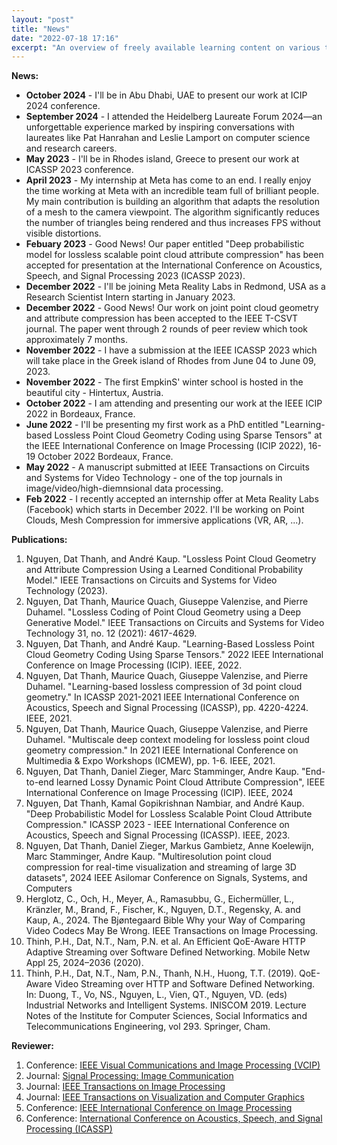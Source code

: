 ```yaml
---
layout: "post"
title: "News"
date: "2022-07-18 17:16"
excerpt: "An overview of freely available learning content on various topics (though mainly machine learning)."
---
```

<!-- As a PhD candidate, on the way of just solving a small bug in the code to trying to come up with an entirely new algorithm, I've been autonomous learning and studying everyday. I will try to give a record of whatever I read/saw and can recommend on specific topics. I found them extremely helpful for myself for later lookup and I hope that it may also help anyone interested. Most stuff will be about point cloud/video/image procesing, machine learning/deep learning, as my job is related to these topics. Besides, I might add also some posts related to my daily lifes. -->



**News:**
* **October 2024** - I'll be in Abu Dhabi, UAE to present our work at ICIP 2024 conference.
* **September 2024** - I attended the Heidelberg Laureate Forum 2024—an unforgettable experience marked by inspiring conversations with laureates like Pat Hanrahan and Leslie Lamport on computer science and research careers.
* **May 2023** - I'll be in Rhodes island, Greece to present our work at ICASSP 2023 conference.
* **April 2023** - My internship at Meta has come to an end. I really enjoy the time working at Meta with an incredible team full of brilliant people. My main contribution is building an algorithm that adapts the resolution of a mesh to the camera viewpoint. The algorithm significantly reduces the number of triangles being rendered and thus increases FPS without visible distortions.
* **Febuary 2023** - Good News! Our paper entitled "Deep probabilistic model for lossless scalable point cloud attribute compression" has been accepted for presentation at the International Conference on Acoustics, Speech, and Signal Processing 2023 (ICASSP 2023).  
* **December 2022** - I'll be joining Meta Reality Labs in Redmond, USA as a Research Scientist Intern starting in January 2023. 
* **December 2022** - Good News! Our work on joint point cloud geometry and attribute compression has been accepted to the IEEE T-CSVT journal. The paper went through 2 rounds of peer review which took approximately 7 months. 
* **November 2022** - I have a submission at the IEEE ICASSP 2023 which will take place in the Greek island of Rhodes from June 04 to June 09, 2023.
* **November 2022** - The first EmpkinS' winter school is hosted in the beautiful city - Hintertux, Austria.
* **October 2022** - I am attending and presenting our work at the IEEE ICIP 2022 in Bordeaux, France.
* **June 2022** - I'll be presenting my first work as a PhD entitled "Learning-based Lossless Point Cloud Geometry Coding using Sparse Tensors" at the IEEE International Conference on Image Processing (ICIP 2022), 16-19 October 2022 Bordeaux, France.
* **May 2022** - A manuscript submitted at IEEE Transactions on Circuits and Systems for Video Technology - one of the top journals in image/video/high-diemnsional data processing.
* **Feb 2022** - I recently accepted an internship offer at Meta Reality Labs (Facebook) which starts in December 2022. I'll be working on Point Clouds, Mesh Compression for immersive applications (VR, AR, ...). 

**Publications:**
1. Nguyen, Dat Thanh, and André Kaup. "Lossless Point Cloud Geometry and Attribute Compression Using a Learned Conditional Probability Model." IEEE Transactions on Circuits and Systems for Video Technology (2023).
1. Nguyen, Dat Thanh, Maurice Quach, Giuseppe Valenzise, and Pierre Duhamel. "Lossless Coding of Point Cloud Geometry using a Deep Generative Model." IEEE Transactions on Circuits and Systems for Video Technology 31, no. 12 (2021): 4617-4629.
1. Nguyen, Dat Thanh, and André Kaup. "Learning-Based Lossless Point Cloud Geometry Coding Using Sparse Tensors." 2022 IEEE International Conference on Image Processing (ICIP). IEEE, 2022.
1. Nguyen, Dat Thanh, Maurice Quach, Giuseppe Valenzise, and Pierre Duhamel. "Learning-based lossless compression of 3d point cloud geometry." In ICASSP 2021-2021 IEEE International Conference on Acoustics, Speech and Signal Processing (ICASSP), pp. 4220-4224. IEEE, 2021.
1. Nguyen, Dat Thanh, Maurice Quach, Giuseppe Valenzise, and Pierre Duhamel. "Multiscale deep context modeling for lossless point cloud geometry compression." In 2021 IEEE International Conference on Multimedia & Expo Workshops (ICMEW), pp. 1-6. IEEE, 2021.
1. Nguyen, Dat Thanh, Daniel Zieger, Marc Stamminger, Andre Kaup. "End-to-end learned Lossy Dynamic Point Cloud Attribute Compression", IEEE International Conference on Image Processing (ICIP). IEEE, 2024
1. Nguyen, Dat Thanh, Kamal Gopikrishnan Nambiar, and André Kaup. "Deep Probabilistic Model for Lossless Scalable Point Cloud Attribute Compression." ICASSP 2023 - IEEE International Conference on Acoustics, Speech and Signal Processing (ICASSP). IEEE, 2023.
1. Nguyen, Dat Thanh, Daniel Zieger, Markus Gambietz, Anne Koelewijn, Marc Stamminger, Andre Kaup. "Multiresolution point cloud compression for real-time visualization and streaming of large 3D datasets", 2024 IEEE Asilomar Conference on Signals, Systems, and Computers
1. Herglotz, C., Och, H., Meyer, A., Ramasubbu, G., Eichermüller, L., Kränzler, M., Brand, F., Fischer, K., Nguyen, D.T., Regensky, A. and Kaup, A., 2024. The Bjøntegaard Bible Why your Way of Comparing Video Codecs May Be Wrong. IEEE Transactions on Image Processing.
1. Thinh, P.H., Dat, N.T., Nam, P.N. et al. An Efficient QoE-Aware HTTP Adaptive Streaming over Software Defined Networking. Mobile Netw Appl 25, 2024–2036 (2020). 
1. Thinh, P.H., Dat, N.T., Nam, P.N., Thanh, N.H., Huong, T.T. (2019). QoE-Aware Video Streaming over HTTP and Software Defined Networking. In: Duong, T., Vo, NS., Nguyen, L., Vien, QT., Nguyen, VD. (eds) Industrial Networks and Intelligent Systems. INISCOM 2019. Lecture Notes of the Institute for Computer Sciences, Social Informatics and Telecommunications Engineering, vol 293. Springer, Cham.


**Reviewer:**
1. Conference: [IEEE Visual Communications and Image Processing (VCIP)](https://ieeexplore.ieee.org/xpl/conhome/1800602/all-proceedings)
2. Journal: [Signal Processing: Image Communication](https://www.sciencedirect.com/journal/signal-processing-image-communication)
3. Journal: [IEEE Transactions on Image Processing](https://ieeexplore.ieee.org/xpl/RecentIssue.jsp?punumber=83)
4. Journal: [IEEE Transactions on Visualization and Computer Graphics](https://ieeexplore.ieee.org/xpl/RecentIssue.jsp?punumber=2945)
5. Conference: [IEEE International Conference on Image Processing](https://ieeexplore.ieee.org/xpl/conhome/10647221/proceeding)
6. Conference: [International Conference on Acoustics, Speech, and Signal Processing (ICASSP)](https://ieeexplore.ieee.org/xpl/conhome/1000002/all-proceedings)
<!-- 
### Machine learning

#### Courses
- [MIT 6.034 Artificial Intelligence](https://www.youtube.com/playlist?list=PLUl4u3cNGP63gFHB6xb-kVBiQHYe_4hSi) by Patrick Winston (23 lectures + 7 Mega-Recitations)


#### Videos
- [Visualizing Data Using t-SNE](https://www.youtube.com/watch?v=RJVL80Gg3lA) - GoogleTechTalk by Laurens van der Maaten presenting t-SNE


#### Blogs/Sites
- [Andrej Karpathys Blog](https://karpathy.github.io) - Blog with a lot of well written articles mainly about CV and CNNs
- [PixelCNN](https://bjlkeng.github.io/posts/pixelcnn/) - Detail explaination on PixelCNN paper


### Programming

#### Videos
- [Introduction to DL with Python](https://www.youtube.com/watch?v=S75EdAcXHKk) - Presentation by Alec Radford giving an overview of Deep Learning with Theano

#### Blogs/Sites
- [Undocumented Matlab](http://undocumentedmatlab.com/) - One of the best Matlab related Sites I know.
- [Minkowski Engine](https://nvidia.github.io/MinkowskiEngine/) - Minkowski Engine documentation website, power tool for high dimensional data processing.


### General Scientific stuff

#### Videos
-[How to write a Scientific Paper](https://www.youtube.com/watch?v=g3dkRsTqdDA) - Talk by Simon Peyton Jones
### General stuff (in En and Vi)
- [Dau tu ETF](https://cuocsongoduc.org/tai_chinh/mua-co-phieu-etf-o-duc-4/) Tinh thue, phi khi dau tu chung khoan o Duc -->

